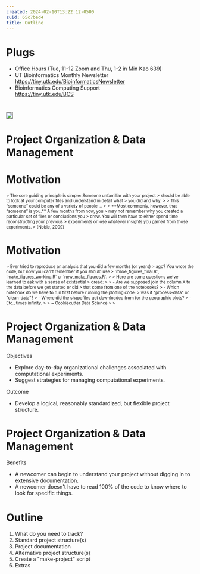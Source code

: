 ```yaml
---
created: 2024-02-10T13:22:12-0500
zuid: 65c7bed4
title: Outline
---
```


<!-- TITLE SLIDE IS AUTO-GENERATED FROM METADATA -->


# Plugs

- Office Hours (Tue, 11-12 Zoom and Thu, 1-2 in Min Kao 639)
- UT Bioinformatics Monthly Newsletter<br/>
  <https://tiny.utk.edu/BioinformaticsNewsletter>
- Bioinformatics Computing Support<br/>
  <https://tiny.utk.edu/BCS>

# <!-- SLIDE: FLYER -->

<img src="images/workshop-flyer/main.jpg" style="border: 1px solid grey" class="shadow" />

<!--
![][img-workshop-flyer]
-->

[img-workshop-flyer]: images/workshop-flyer/flyer-150dpi.jpg


# Project Organization & Data Management

<!-- blank -->

# Motivation

<div style="font-size: 0.8em;">
> The core guiding principle is simple: Someone unfamiliar with your project
> should be able to look at your computer files and understand in detail what
> you did and why.
>
> This “someone” could be any of a variety of people ...
>
> **Most commonly, however, that “someone” is you.** A few months from now, you
> may not remember why you created a particular set of files or conclusions you
> drew. You will then have to either spend time reconstructing your previous
> experiments or lose whatever insights you gained from those experiments.
> (Noble, 2009)
</div>


<!--
- > someone who read your published article and wants to try to reproduce your work
- > a collaborator who wants to understand the details of your experiments
- > a future student working in your lab who wants to extend your work after you have moved on to a new job
- > your research advisor, who may be interested in understanding your work or who may be evaluating your research skills.
-->

# Motivation

<div style="font-size: 0.8em;">
> Ever tried to reproduce an analysis that you did a few months (or years)
> ago? You wrote the code, but now you can't remember if you should use
> `make_figures_final.R`, `make_figures_working.R` or `new_make_figures.R`.
> 
> Here are some questions we've learned to ask with a sense of existential
> dread:
> 
> - Are we supposed join the column X to the data before we get started or did
>   that come from one of the notebooks?
> - Which notebook do we have to run first before running the plotting code:
>   was it "process-data" or "clean-data"?
> - Where did the shapefiles get downloaded from for the geographic plots?
> - Etc., times infinity.
>
> ~ Cookiecutter Data Science
>
> <p><!-- fake "p:last-child" for reveal.js --></p>
</div>


# Project Organization & Data Management

Objectives

- Explore day-to-day organizational challenges associated with computational experiments.
- Suggest strategies for managing computational experiments.

Outcome

- Develop a logical, reasonably standardized, but flexible project structure.

# Project Organization & Data Management

Benefits

- A newcomer can begin to understand your project without digging in to extensive documentation.
- A newcomer doesn't have to read 100% of the code to know where to look for specific things.

<!--
> A good example can be found in major web development frameworks like
> Django or Ruby on Rails. Nobody sits around before creating a new Rails
> project to figure out where they want to put their data; they just run `rails
> new` to get a standard project skeleton like everybody else.
>
> Another great example is the Filesystem Hierarchy Standard for Unix-like
> systems. System directories have specific purposes and everybody (more or
> less) agrees to honor that social contract. That means a user knows roughly
> where to look for certain types of files, even when using each another
> person's system.
-->


# Outline

1. What do you need to track?
1. Standard project structure(s)
1. Project documentation
1. Alternative project structure(s)
1. Create a "make-project" script
1. Extras


<!-- END -->
